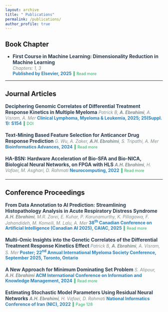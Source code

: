 ```yaml
---
layout: archive
title: " Publications"
permalink: /publications/
author_profile: true
---
```


<style>
  .publication-list {
    list-style: none;
    padding: 0;
  }
  .publication-list li {
    margin-bottom: 20px;
  }
  .publication-title {
    font-weight: bold;
    font-size: 1.1em;
    color: #2c3e50;
  }
  .publication-authors {
    font-style: italic;
    color: #7f8c8d;
  }
  .publication-source {
    font-weight: bold;
    color: #2980b9;
  }
  .read-more {
    font-size: 0.9em;
    color: #27ae60;
    text-decoration: none;
  }
  .read-more:hover {
    text-decoration: underline;
  }
</style>

##  Book Chapter
- <span class="publication-title">First Course in Machine Learning: Dimensionality Reduction in Machine Learning</span>  
  <span class="publication-authors">Chapters: 1, 3</span>  
  <span class="publication-source">Published by Elsevier, 2025</span>
  <a class="read-more" href="https://www.sciencedirect.com/science/article/pii/B9780443328183000095">🔗 Read more</a>
  
---

##  Journal Articles
<ul class="publication-list">
  <li>
    <span class="publication-title">Deciphering Genomic Correlates of Differential Treatment Response Kinetics in Multiple Myeloma</span>  
    <span class="publication-authors">Patrick B, <b>A. Ebrahimi</b>, A. Visram, A. Mer</span>  
    <span class="publication-source">Clinical Lymphoma, Myeloma & Leukemia, 2025; 25(Suppl. 1): S154</span>  
    <a class="read-more" href="https://doi.org/10.1016/S2152-2650(25)03651-1">🔗 DOI</a>
  </li>
  <li>
    <span class="publication-title">Text-Mining Based Feature Selection for Anticancer Drug Response Prediction</span>  
    <span class="publication-authors">G. Wu, A. Zaker, <b>A.H. Ebrahimi</b>, S. Tripathi, A. Mer</span>  
    <span class="publication-source">Bioinformatics Advances, 2024</span>  
    <a class="read-more" href="https://academic.oup.com/bioinformaticsadvances/article/4/1/vbae047/7644335">🔗 Read more</a>
  </li>
  <li>
    <span class="publication-title">HA-BSN: Hardware Acceleration of Bio-SFA and Bio-NICA, Biological Neural Networks, on FPGA with HLS</span>  
    <span class="publication-authors"><b>A.H. Ebrahimi</b>, H. Vafaei, M. Asghari, D. Rahmati</span>  
    <span class="publication-source">Neurocomputing, 2022</span>  
    <a class="read-more" href="https://papers.ssrn.com/sol3/papers.cfm?abstract_id=4517541">🔗 Read more</a>
  </li>
</ul>

---

##  Conference Proceedings
<ul class="publication-list">
  <li>
    <span class="publication-title">From Data Annotation to AI Prediction: Streamlining Histopathology Analysis in Acute Respiratory Distress Syndrome</span>  
    <span class="publication-authors"><b>A.H. Ebrahimi</b>, M.R. Zarei, E. Kuhar, P. Karunamurthy, K. Pillagawa, F. Jahandideh, M. Komeili, M. Lalu, A. Mer</span>  
    <span class="publication-source">38<sup>th</sup> Canadian Conference on Artificial Intelligence (Canadian AI 2025), CAIAC, 2025</span>  
    <a class="read-more" href="https://assets.pubpub.org/dwmjptvq/219-31747763773612.pdf">🔗 Read more</a>
  </li>
  <li>
    <span class="publication-title">Multi-Omic Insights into the Genetic Correlates of the Differential Treatment Response Kinetics Effect</span>  
    <span class="publication-authors">Patrick B, <b>A. Ebrahimi</b>, A. Visram, S. Mer</span>  
    <span class="publication-source">Poster; 22<sup>nd</sup> Annual International Myeloma Society Conference, September 2025, Toronto, Ontario</span>  
  </li>
  <li>
    <span class="publication-title">A New Approach for Minimum Dominating Set Problem</span>  
    <span class="publication-authors">S. Alipour, <b>A.H. Ebrahimi</b></span>  
    <span class="publication-source">ACM International Conference on Information and Knowledge Management, 2024</span>  
    <a class="read-more" href="https://drive.google.com/file/d/1uzFTRf3CeWSN7075rZLWK_YzQtbxNmG1/view?usp=sharing">🔗 Read more</a>
  </li>
  <li>
    <span class="publication-title">Estimating Stochastic Model Parameters Using Residual Neural Networks</span>  
    <span class="publication-authors"><b>A.H. Ebrahimi</b>, H. Vafaei, D. Rahmati</span>  
    <span class="publication-source">National Informatics Conference of Iran (NIC), 2022</span>  
    <a class="read-more" href="https://cs.ipm.ac.ir/nic/1401/files/Final_proceedings_NIC1401.pdf">🔗 Page 128</a>
  </li>
</ul>
